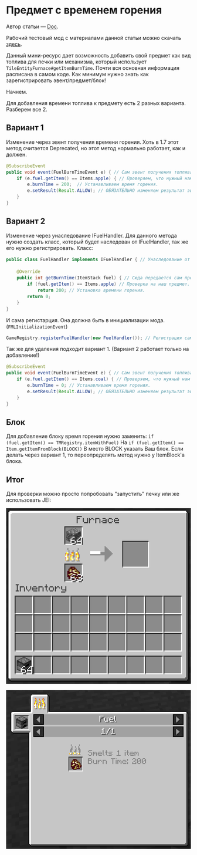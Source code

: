 # Предмет с временем горения

Автор статьи — [Doc](https://forum.mcmodding.ru/members/doc.7271/).

Рабочий тестовый мод с материалами данной статьи можно скачать [здесь](images/customfuel.rar).

Данный мини-ресурс дает возможность добавить свой предмет как вид топлива для печки или механизма, который использует `TileEntityFurnace#getItemBurnTime`.
Почти вся основная информация расписана в самом коде.
Как минимум нужно знать как зарегистрировать эвент/предмет/блок!

Начнем.

Для добавления времени топлива к предмету есть 2 разных варианта.
Разберем все 2.

## Вариант 1
Изменение через эвент получения времени горения.
Хоть в 1.7 этот метод считается Deprecated, но этот метод нормально работает, как и должен.
```java
@SubscribeEvent
public void event(FuelBurnTimeEvent e) { // Сам эвент получения топлива.
    if (e.fuel.getItem() == Items.apple) { // Проверяем, что нужный нам предмет.
        e.burnTime = 200;  // Устанавливаем время горения.
        e.setResult(Result.ALLOW); // ОБЯЗАТЕЛЬНО изменяем результат эвента. Можно и DENY, главное что бы он был не DEFAUL.
    }
}
```

## Вариант 2
Изменение через унаследование IFuelHandler.
Для данного метода нужно создать класс, который будет наследован от IFuelHandler, так же его нужно регистрировать.
Класс:
```java
public class FuelHandler implements IFuelHandler { // Унаследование от обработчика времени топлива.

    @Override
    public int getBurnTime(ItemStack fuel) { // Сюда передается сам предмет, который проверяется на горение.
        if (fuel.getItem() == Items.apple) // Проверка на наш предмет.
            return 200; // Установка времени горения.
        return 0;
    }
}
```
И сама регистарция.
Она должна быть в инициализации мода. (`FMLInitializationEvent`)

```java
GameRegistry.registerFuelHandler(new FuelHandler()); // Регистрация самого обработчика времени топлива.
```

Так же для удаления подходит вариант 1. (Вариант 2 работает только на добавление!)

```java
@SubscribeEvent
public void event(FuelBurnTimeEvent e) { // Сам эвент получения топлива.
    if (e.fuel.getItem() == Items.coal) { // Проверяем, что нужный нам предмет.
        e.burnTime = 0; // Устанавливаем время горения.
        e.setResult(Result.ALLOW); // ОБЯЗАТЕЛЬНО изменяем результат эвента. Можно и DENY, главное что бы он был не DEFAUL.
    }
}
```

## Блок
Для добавление блоку время горения нужно заменить:
`if (fuel.getItem() == TMRegistry.itemWithFuel)`
На
`if (fuel.getItem() == Item.getItemFromBlock(BLOCK))`
В место BLOCK указать Ваш блок.
Если делать через вариант 1, то переопределять метод нужно у ItemBlock'а блока.

## Итог
Для проверки можно просто попробовать "запустить" печку или же использовать JEI:

![Демонстрация предмета с временем горения - 1](images/burning_item_demonstration_1.png)

![Демонстрация предмета с временем горения - 2](images/burning_item_demonstration_2.png)